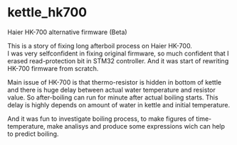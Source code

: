 # kettle_hk700
Haier HK-700 alternative firmware (Beta)

This is a story of fixing long afterboil process on Haier HK-700.  
I was very selfconfident in fixing original firmware, so much confident that I erased read-protection bit in STM32 controller. 
And it was start of rewriting HK-700 firmware from scratch. 

Main issue of HK-700 is that thermo-resistor is hidden in bottom of kettle and there is huge delay between actual water temperature and resistor value. 
So after-boiling can run for minute after actual boiling starts. This delay is highly depends on amount of water in kettle and initial temperature.

And it was fun to investigate boiling process, to make figures of time-temperature, make analisys and produce some expressions wich can help to predict boiling. 
